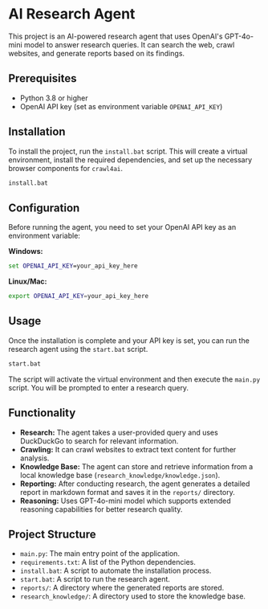# AI Research Agent

This project is an AI-powered research agent that uses OpenAI's GPT-4o-mini model to answer research queries. It can search the web, crawl websites, and generate reports based on its findings.

## Prerequisites

- Python 3.8 or higher
- OpenAI API key (set as environment variable `OPENAI_API_KEY`)

## Installation

To install the project, run the `install.bat` script. This will create a virtual environment, install the required dependencies, and set up the necessary browser components for `crawl4ai`.

```bash
install.bat
```

## Configuration

Before running the agent, you need to set your OpenAI API key as an environment variable:

**Windows:**
```cmd
set OPENAI_API_KEY=your_api_key_here
```

**Linux/Mac:**
```bash
export OPENAI_API_KEY=your_api_key_here
```

## Usage

Once the installation is complete and your API key is set, you can run the research agent using the `start.bat` script.

```bash
start.bat
```

The script will activate the virtual environment and then execute the `main.py` script. You will be prompted to enter a research query.

## Functionality

- **Research:** The agent takes a user-provided query and uses DuckDuckGo to search for relevant information.
- **Crawling:** It can crawl websites to extract text content for further analysis.
- **Knowledge Base:** The agent can store and retrieve information from a local knowledge base (`research_knowledge/knowledge.json`).
- **Reporting:** After conducting research, the agent generates a detailed report in markdown format and saves it in the `reports/` directory.
- **Reasoning:** Uses GPT-4o-mini model which supports extended reasoning capabilities for better research quality.

## Project Structure

- `main.py`: The main entry point of the application.
- `requirements.txt`: A list of the Python dependencies.
- `install.bat`: A script to automate the installation process.
- `start.bat`: A script to run the research agent.
- `reports/`: A directory where the generated reports are stored.
- `research_knowledge/`: A directory used to store the knowledge base.